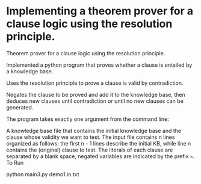 # Implementing a theorem prover for a clause logic using the resolution principle.

Theorem prover for a clause logic using the resolution principle.

Implemented a python program that proves whether a clause is entailed by a knowledge base.

Uses the resolution principle to prove a clause is valid by contradiction.

Negates the clause to be proved and add it to the knowledge base, then deduces new clauses until contradiction or until no new clauses can be generated.

The program takes exactly one argument from the command line:

A knowledge base file that contains the initial knowledge base and the clause whose validity we want to test. The input file contains n lines organized as follows: the first n - 1 lines describe the initial KB, while line n contains the (original) clause to test. The literals of each clause are separated by a blank space, negated variables are indicated by the prefix ~.
To Run

python main3.py demo1.in.txt
